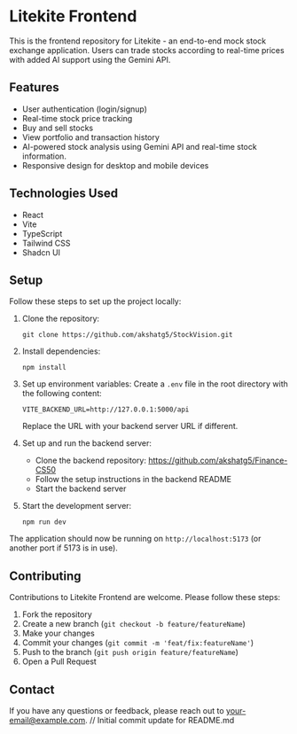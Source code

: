 # Litekite Frontend

This is the frontend repository for Litekite - an end-to-end mock stock exchange application. Users can trade stocks according to real-time prices with added AI support using the Gemini API.

## Features

- User authentication (login/signup)
- Real-time stock price tracking
- Buy and sell stocks
- View portfolio and transaction history
- AI-powered stock analysis using Gemini API and real-time stock information.
- Responsive design for desktop and mobile devices

## Technologies Used

- React
- Vite
- TypeScript
- Tailwind CSS
- Shadcn UI

## Setup

Follow these steps to set up the project locally:

1. Clone the repository:
   ```
   git clone https://github.com/akshatg5/StockVision.git
   ```

2. Install dependencies:
   ```
   npm install
   ```

3. Set up environment variables:
   Create a `.env` file in the root directory with the following content:
   ```
   VITE_BACKEND_URL=http://127.0.0.1:5000/api
   ```
   Replace the URL with your backend server URL if different.

4. Set up and run the backend server:
   - Clone the backend repository: https://github.com/akshatg5/Finance-CS50
   - Follow the setup instructions in the backend README
   - Start the backend server

5. Start the development server:
   ```
   npm run dev
   ```

The application should now be running on `http://localhost:5173` (or another port if 5173 is in use).

## Contributing

Contributions to Litekite Frontend are welcome. Please follow these steps:

1. Fork the repository
2. Create a new branch (`git checkout -b feature/featureName`)
3. Make your changes
4. Commit your changes (`git commit -m 'feat/fix:featureName'`)
5. Push to the branch (`git push origin feature/featureName`)
6. Open a Pull Request
## Contact

If you have any questions or feedback, please reach out to [your-email@example.com](https://x.com/AkshatGirdhar2).
// Initial commit update for README.md

